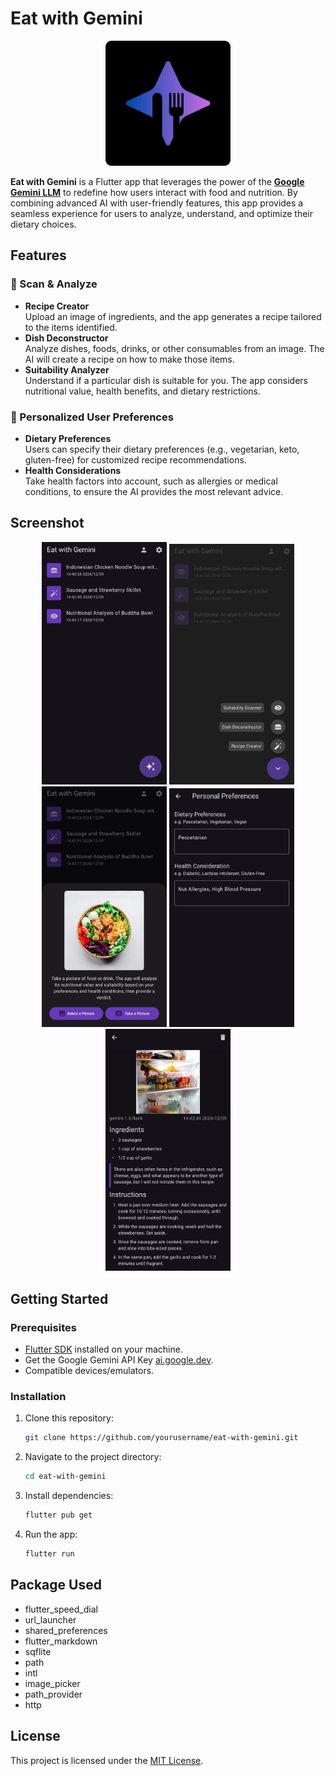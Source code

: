 # Eat with Gemini

<p align="center">
    <img src="assets\icon\icon_design.png" alt="icon" width="200"/>
</p>

**Eat with Gemini** is a Flutter app that leverages the power of the [**Google Gemini LLM**](https://ai.google.dev/) to redefine how users interact with food and nutrition. By combining advanced AI with user-friendly features, this app provides a seamless experience for users to analyze, understand, and optimize their dietary choices.

## Features

### 📸 Scan & Analyze

- **Recipe Creator**  
  Upload an image of ingredients, and the app generates a recipe tailored to the items identified.
- **Dish Deconstructor**  
  Analyze dishes, foods, drinks, or other consumables from an image. The AI will create a recipe on how to make those items.
- **Suitability Analyzer**  
  Understand if a particular dish is suitable for you. The app considers nutritional value, health benefits, and dietary restrictions.

### 🌟 Personalized User Preferences

- **Dietary Preferences**  
  Users can specify their dietary preferences (e.g., vegetarian, keto, gluten-free) for customized recipe recommendations.
- **Health Considerations**  
  Take health factors into account, such as allergies or medical conditions, to ensure the AI provides the most relevant advice.

## Screenshot

<p align="center">
    <img src="github_images/Home.jpeg" alt="icon" width="200"/>
    <img src="github_images/SpeedDial.jpeg" alt="icon" width="200"/>
    <img src="github_images/BottomSheet.jpeg" alt="icon" width="200"/>
    <img src="github_images/PreferencePage.jpeg" alt="icon" width="200"/>
    <img src="github_images/Response.jpeg" alt="icon" width="200"/>
</p>

## Getting Started

### Prerequisites

- [Flutter SDK](https://flutter.dev/) installed on your machine.
- Get the Google Gemini API Key [ai.google.dev](https://ai.google.dev/).
- Compatible devices/emulators.

### Installation

1. Clone this repository:
   ```bash
   git clone https://github.com/yourusername/eat-with-gemini.git
   ```
2. Navigate to the project directory:
   ```bash
   cd eat-with-gemini
   ```
3. Install dependencies:
   ```bash
   flutter pub get
   ```
4. Run the app:
   ```bash
   flutter run
   ```

## Package Used

- flutter_speed_dial
- url_launcher
- shared_preferences
- flutter_markdown
- sqflite
- path
- intl
- image_picker
- path_provider
- http

## License

This project is licensed under the [MIT License](LICENSE).